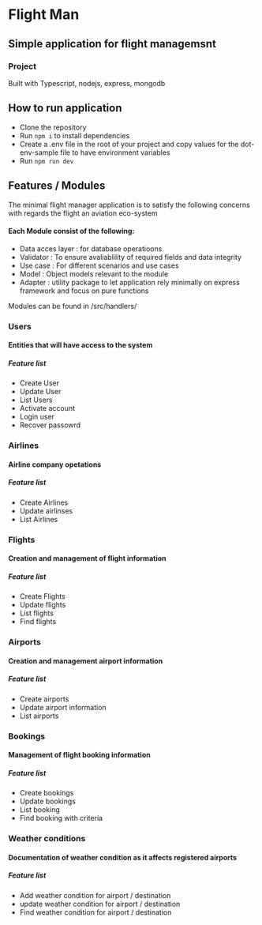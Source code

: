 # Flight Man

## Simple application for flight managemsnt

### Project

Built with Typescript, nodejs, express, mongodb

## How to run application

- Clone the repository
- Run `npm i` to install dependencies
- Create a .env file in the root of your project and copy values for the dot-env-sample file to have environment variables
- Run `npm run dev`

## Features / Modules

The minimal flight manager application is to satisfy the following concerns with regards the flight an aviation eco-system

#### Each Module consist of the following:

- Data acces layer : for database operatioons
- Validator : To ensure avaliablility of required fields and data integrity
- Use case : For different scenarios and use cases
- Model : Object models relevant to the module
- Adapter : utility package to let application rely minimally on express framework and focus on pure functions

Modules can be found in /src/handlers/

### Users

#### Entities that will have access to the system

##### Feature list

- Create User
- Update User
- List Users
- Activate account
- Login user
- Recover passowrd

### Airlines

#### Airline company opetations

##### Feature list

- Create Airlines
- Update airlinses
- List Airlines

### Flights

#### Creation and management of flight information

##### Feature list

- Create Flights
- Update flights
- List flights
- Find flights

### Airports

#### Creation and management airport information

##### Feature list

- Create airports
- Update airport information
- List airports

### Bookings

#### Management of flight booking information

##### Feature list

- Create bookings
- Update bookings
- List booking
- Find booking with criteria

### Weather conditions

#### Documentation of weather condition as it affects registered airports

##### Feature list

- Add weather condition for airport / destination
- update weather condition for airport / destination
- Find weather condition for airport / destination
